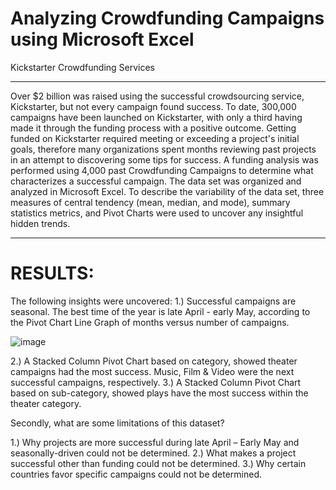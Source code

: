# Analyzing Crowdfunding Campaigns using Microsoft Excel
Kickstarter Crowdfunding Services
_______________________________________________________________________________________________________________

Over $2 billion was raised using the successful crowdsourcing service, Kickstarter, but not every campaign found success. To date, 300,000 campaigns have been launched on Kickstarter, with only a third having made it through the funding process with a positive outcome. Getting funded on Kickstarter required meeting or exceeding a project's initial goals, therefore many organizations spent months reviewing past projects in an attempt to discovering some tips for success. A funding analysis was performed using 4,000 past Crowdfunding Campaigns to determine what characterizes a successful campaign. The data set was organized and analyzed in Microsoft Excel. To describe the variability of the data set, three measures of central tendency (mean, median, and mode), summary statistics metrics, and Pivot Charts were used to uncover any insightful hidden trends. 
_______________________________________________________________________

# RESULTS:

The following insights were uncovered:
1.)	Successful campaigns are seasonal. The best time of the year is late April - early May, according to the Pivot Chart Line Graph of months versus number of campaigns.

![image](https://user-images.githubusercontent.com/67766966/120902516-7631a300-c606-11eb-87ca-1c2e6c66d4df.png)







2.)	A Stacked Column Pivot Chart based on category, showed theater campaigns had the most success. Music, Film & Video were the next successful campaigns, respectively.
3.)	A Stacked Column Pivot Chart based on sub-category, showed plays have the most success within the theater category.

Secondly, what are some limitations of this dataset?

1.)	Why projects are more successful during late April – Early May and seasonally-driven could not be determined.
2.)	What makes a project successful other than funding could not be determined.
3.)	Why certain countries favor specific campaigns could not be determined.

